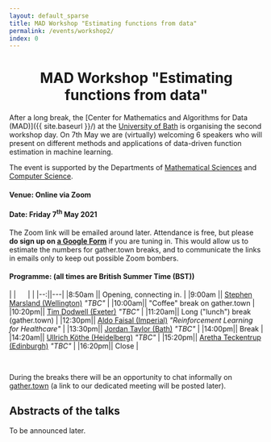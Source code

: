 ```yaml
---
layout: default_sparse
title: MAD Workshop "Estimating functions from data"
permalink: /events/workshop2/
index: 0
---
```


<h1 style="text-align: center;" class="pb-2">MAD Workshop "Estimating functions from data"</h1>

After a long break, the [Center for Mathematics and Algorithms for Data (MAD)]({{ site.baseurl }}/) at the [University of Bath](http://www.bath.ac.uk) is organising the second workshop day. On 7th May we are (virtually) welcoming 6 speakers who will present on different methods and applications of data-driven function estimation in machine learning.


The event is supported by the Departments of [Mathematical Sciences](https://www.bath.ac.uk/departments/department-of-mathematical-sciences/) and [Computer Science](https://www.bath.ac.uk/departments/department-of-computer-science/).
<!-- and by the [Institute for Mathematical Innovation](https://www.bath.ac.uk/research-institutes/institute-for-mathematical-innovation/) -->

<h4 class="pt-2">Venue: Online via Zoom</h4>
<h4>Date: Friday 7<sup>th</sup> May 2021</h4>

The Zoom link will be emailed around later.
Attendance is free, but please **do sign up on [a Google Form](https://docs.google.com/forms/d/e/1FAIpQLScPCGpVcfcpfB4lAEIstcwqbtIT4QOYqBm0Ggn7of4GMsOXag/viewform?usp=sf_link)** if you are tuning in.
This would allow us to estimate the numbers for gather.town breaks, and to communicate the links in emails only to keep out possible Zoom bombers.

<h4 class="pt-3">Programme: (all times are British Summer Time (BST))</h4>

|  |&nbsp;&nbsp;&nbsp;&nbsp;&nbsp;&nbsp;| |
|--:||---|
|8:50am || Opening, connecting in. |
|9:00am || [Stephen Marsland (Wellington)](https://homepages.ecs.vuw.ac.nz/~marslast/index.html) *"TBC"* |
|10:00am|| "Coffee" break on gather.town |
|10:20pm|| [Tim Dodwell (Exeter)](https://emps.exeter.ac.uk/engineering/staff/td336) *"TBC"* |
|11:20am|| Long ("lunch") break (gather.town) |
|12:30pm|| [Aldo Faisal (Imperial)](https://www.imperial.ac.uk/people/a.faisal) *"Reinforcement Learning for Healthcare"* |
|13:30pm|| [Jordan Taylor (Bath)](https://researchportal.bath.ac.uk/en/persons/jordan-taylor) *"TBC"* |
|14:00pm|| Break |
|14:20am|| [Ullrich Köthe (Heidelberg)](https://hci.iwr.uni-heidelberg.de/vislearn/people/ullrich-koethe/) *"TBC"* |
|15:20pm|| [Aretha Teckentrup (Edinburgh)](https://www.maths.ed.ac.uk/~ateckent/) *"TBC"* |
|16:20pm|| Close |

<br>

During the breaks there will be an opportunity to chat informally on [gather.town](https://gather.town/) (a link to our dedicated meeting will be posted later).

## Abstracts of the talks

To be announced later.

<!--

<h3 class="pt-2 pb-1">Name</h3>

#### Talk: Title

Abstract

#### Biography

-->

